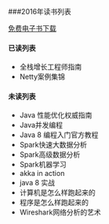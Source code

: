 ###2016年读书列表

[免费电子书下载](http://www.salttiger.com/)

#### 已读列表
* 全栈增长工程师指南
* Netty案例集锦

#### 未读列表
* Java 性能优化权威指南
* Java并发编程
* Java 8 编程入门官方教程
* Spark快速大数据分析
* Spark高级数据分析
* Spark机器学习
* akka in action
* java 8 实战
* 计算机是怎么样跑起来的
* 程序是怎么样跑起来的
* Wireshark网络分析的艺术
